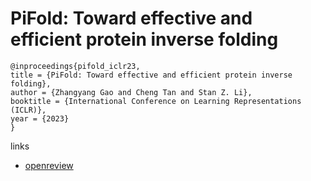 # PiFold: Toward effective and efficient protein inverse folding

```
@inproceedings{pifold_iclr23,
title = {PiFold: Toward effective and efficient protein inverse folding},
author = {Zhangyang Gao and Cheng Tan and Stan Z. Li},
booktitle = {International Conference on Learning Representations (ICLR)},
year = {2023}
}
```

links
- [openreview](https://openreview.net/forum?id=oMsN9TYwJ0j)
